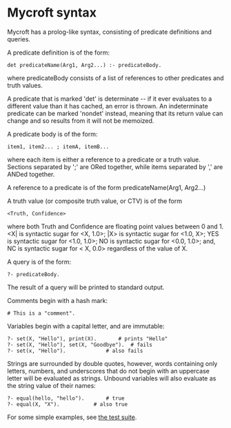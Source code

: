 # Mycroft syntax

Mycroft has a prolog-like syntax, consisting of predicate definitions and 
queries.

A predicate definition is of the form:

    det predicateName(Arg1, Arg2...) :- predicateBody.

where predicateBody consists of a list of references to other predicates and 
truth values.

A predicate that is marked 'det' is determinate -- if it ever evaluates to a 
different value than it has cached, an error is thrown. An indeterminate 
predicate can be marked 'nondet' instead, meaning that its return value can 
change and so results from it will not be memoized.

A predicate body is of the form:

    item1, item2... ; itemA, itemB...

where each item is either a reference to a predicate or a truth value. Sections 
separated by ';' are ORed together, while items separated by ',' are ANDed 
together.

A reference to a predicate is of the form predicateName(Arg1, Arg2...)

A truth value (or composite truth value, or CTV) is of the form

    <Truth, Confidence>

where both Truth and Confidence are floating point values between 0 and 1. 
<X| is syntactic sugar for <X, 1.0>; |X> is syntactic sugar for <1.0, X>; 
YES is syntactic sugar for <1.0, 1.0>; NO is syntactic sugar for <0.0, 1.0>; 
and, NC is syntactic sugar for < X, 0.0> regardless of the value of X.

A query is of the form:

    ?- predicateBody.

The result of a query will be printed to standard output.

Comments begin with a hash mark:

    # This is a "comment".

Variables begin with a capital letter, and are immutable:

    ?- set(X, "Hello"), print(X). 		# prints "Hello"
    ?- set(X, "Hello"), set(X, "Goodbye"). 	# fails
    ?- set(x, "Hello"). 			# also fails

Strings are surrounded by double quotes, however, words containing only 
letters, numbers, and underscores that do not begin with an uppercase letter 
will be evaluated as strings. Unbound variables will also evaluate as the 
string value of their names:

    ?- equal(hello, "hello"). 		# true
    ?- equal(X, "X"). 			# also true

For some simple examples, see [the test suite](test.myc).
